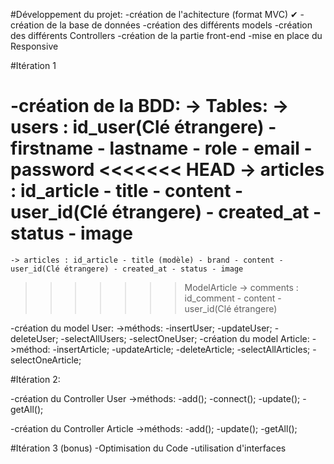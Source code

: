 #Développement du  projet:
-création de l'achitecture (format MVC) ✔
-création de la base de données
-création des différents models
-création des différents Controllers
-création de la partie front-end
-mise en place du Responsive


#Itération 1

-création de la BDD:
-> Tables:
    -> users : id_user(Clé étrangere) - firstname - lastname - role - email - password
<<<<<<< HEAD
    -> articles : id_article - title - content - user_id(Clé étrangere) - created_at - status - image
=======
    -> articles : id_article - title (modèle) - brand - content - user_id(Clé étrangere) - created_at - status - image
>>>>>>> ModelArticle
    -> comments : id_comment - content - user_id(Clé étrangere)

-création du model User:
->méthods:
    -insertUser;
    -updateUser;
    -deleteUser;
    -selectAllUsers;
    -selectOneUser;
-création du model Article:
->méthod:
    -insertArticle;
    -updateArticle;
    -deleteArticle;
    -selectAllArticles;
    -selectOneArticle;

#Itération 2:

-création du Controller User
->méthods:
    -add();
    -connect();
    -update();
    -getAll();

-création du Controller Article
->méthods:
    -add();
    -update();
    -getAll();

#Itération 3 (bonus)
-Optimisation du Code
    -utilisation d'interfaces

